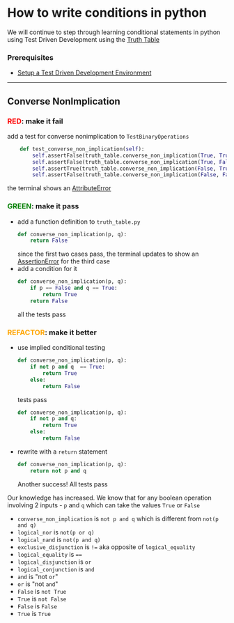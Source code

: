 # How to write conditions in python

We will continue to step through learning conditional statements in python using Test Driven Development using the [Truth Table](https://en.wikipedia.org/wiki/Truth_table)

### Prerequisites

- [Setup a Test Driven Development Environment](./TDD_SETUP.md)

---

## Converse NonImplication

### <span style="color:red">**RED**</span>: make it fail

add a test for converse nonimplication to `TestBinaryOperations`

```python
    def test_converse_non_implication(self):
        self.assertFalse(truth_table.converse_non_implication(True, True))
        self.assertFalse(truth_table.converse_non_implication(True, False))
        self.assertTrue(truth_table.converse_non_implication(False, True))
        self.assertFalse(truth_table.converse_non_implication(False, False))
```

the terminal shows an [AttributeError](./01_ATTRIBUTE_ERROR.md)

### <span style="color:green">**GREEN**</span>: make it pass

- add a function definition to `truth_table.py`
    ```python
    def converse_non_implication(p, q):
        return False
    ```
    since the first two cases pass, the terminal updates to show an [AssertionError](./04_ASSERTION_ERROR.md) for the third case
- add a condition for it
    ```python
    def converse_non_implication(p, q):
        if p == False and q == True:
            return True
        return False
    ```
    all the tests pass

### <span style="color:orange">**REFACTOR**</span>: make it better

- use implied conditional testing
    ```python
    def converse_non_implication(p, q):
        if not p and q  == True:
            return True
        else:
            return False
    ```
    tests pass
    ```python
    def converse_non_implication(p, q):
        if not p and q:
            return True
        else:
            return False
    ```
- rewrite with a `return` statement
    ```python
    def converse_non_implication(p, q):
        return not p and q
    ```
    Another success! All tests pass

Our knowledge has increased. We know that for any boolean operation involving 2 inputs - `p` and `q` which can take the values `True` or `False`
- `converse_non_implication` is `not p and q` which is different from `not(p and q)`
- `logical_nor` is `not(p or q)`
- `logical_nand` is `not(p and q)`
- `exclusive_disjunction` is `!=` aka opposite of `logical_equality`
- `logical_equality` is `==`
- `logical_disjunction` is `or`
- `logical_conjunction` is `and`
- `and` is "not `or`"
- `or` is "not `and`"
- `False` is `not True`
- `True` is `not False`
- `False` is `False`
- `True` is `True`

